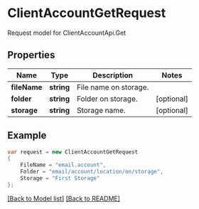 
# ClientAccountGetRequest

Request model for ClientAccountApi.Get

## Properties

Name | Type | Description | Notes
---- | ---- | ----------- | -----
**fileName** |**string**|File name on storage. |
**folder** |**string**|Folder on storage. |[optional] 
**storage** |**string**|Storage name. |[optional] 

## Example
```csharp
var request = new ClientAccountGetRequest
{ 
    FileName = "email.account",
    Folder = "email/account/location/on/storage",
    Storage = "First Storage"
};
```

[[Back to Model list]](Models.md) [[Back to README]](README.md)
